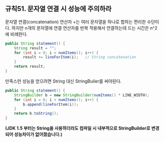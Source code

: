 ## 규칙51. 문자열 연결 시 성능에 주의하라

문자열 연결(concatenation) 연산자 +는 여러 문자열을 하나로 합하는 편리한 수단이다. 하지만 n개의 문자열에 연결 연산자를 반복 적용해서 연결하는데 드는 시간은 n^2에 비례한다.

```java
public String statement() {
    String result = "";
    for (int i = 0; i < numItems(); i++) {
        result += lineForItem(i);   // String concatenation
    }
    return result;
}
```

만족스런 성능을 얻으려면 String 대신 StringBuiler를 써야된다.

```java
public String statement() {
    StringBuilder b = new StringBuilder(numItems() * LINE_WIDTH);
    for (int i = 0; i < numItems(); i++) {
        b.append(lineForItem(i));
    }
    return b.toString();
}
```

**(JDK 1.5 부터는 String을 사용하더라도 컴파일 시 내부적으로 StringBuilder로 변경되어 성능차이가 없어졌습니다.)**
